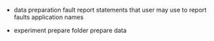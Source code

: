 * data preparation
fault report
statements that user may use to report faults
application names

* experiment
prepare folder 
prepare data 


